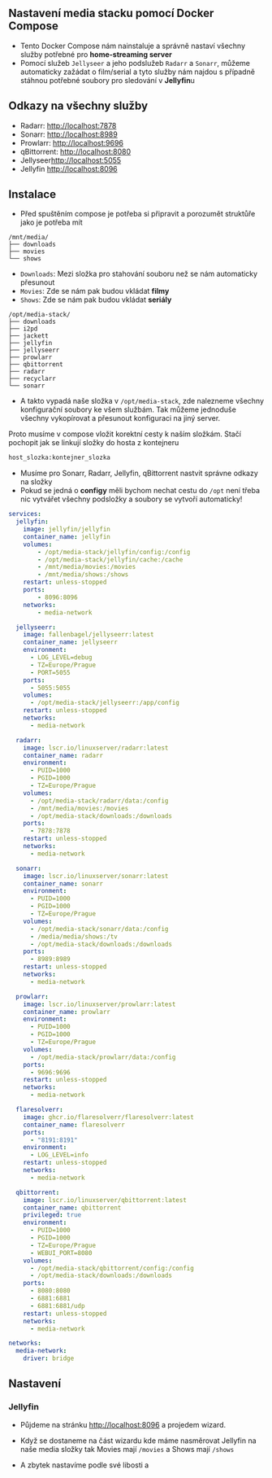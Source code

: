 ## Nastavení media stacku pomocí Docker Compose
- Tento Docker Compose nám nainstaluje a správně nastaví všechny služby potřebné pro **home-streaming server**
- Pomocí služeb `Jellyseer` a jeho podslužeb `Radarr` a `Sonarr`, můžeme automaticky zažádat o film/serial a tyto služby nám najdou s případně stáhnou potřebné soubory pro sledování v **Jellyfin**u

## Odkazy na všechny služby
- Radarr: [http://localhost:7878](http://localhost:7878)
- Sonarr: [http://localhost:8989](http://localhost:8989)
- Prowlarr: [http://localhost:9696](http://localhost:9696)
- qBittorrent: [http://localhost:8080](http://localhost:8080)
- Jellyseer[http://localhost:5055](http://localhost:5055)
- Jellyfin [http://localhost:8096](http://localhost:8096)

## Instalace

- Před spuštěním compose je potřeba si připravit a porozumět struktůře jako je potřeba mít

```
/mnt/media/
├── downloads
├── movies
└── shows
```
- `Downloads`: Mezi složka pro stahování souboru než se nám automaticky přesunout
- `Movies`: Zde se nám pak budou vkládat **filmy**
- `Shows`: Zde se nám pak budou vkládat **seriály**

```
/opt/media-stack/
├── downloads
├── i2pd
├── jackett
├── jellyfin
├── jellyseerr
├── prowlarr
├── qbittorrent
├── radarr
├── recyclarr
└── sonarr
```
- A takto vypadá naše složka v `/opt/media-stack`, zde nalezneme všechny konfigurační soubory ke všem službám. Tak můžeme jednoduše všechny vykopírovat a přesunout konfiguraci na jiný server.

Proto musíme v compose vložit korektní cesty k naším složkám. Stačí pochopit jak se linkují složky do hosta z kontejneru
```bash
host_slozka:kontejner_slozka
```
- Musíme pro Sonarr, Radarr, Jellyfin, qBittorrent nastvit správne odkazy na složky
- Pokud se jedná o **configy** měli bychom nechat cestu do `/opt` není třeba nic vytvářet všechny podsložky a soubory se vytvoří automaticky!

```yml
services:
  jellyfin:
    image: jellyfin/jellyfin
    container_name: jellyfin
    volumes:
        - /opt/media-stack/jellyfin/config:/config
        - /opt/media-stack/jellyfin/cache:/cache
        - /mnt/media/movies:/movies
        - /mnt/media/shows:/shows
    restart: unless-stopped
    ports:
        - 8096:8096
    networks:
        - media-network

  jellyseerr:
    image: fallenbagel/jellyseerr:latest
    container_name: jellyseerr
    environment:
      - LOG_LEVEL=debug
      - TZ=Europe/Prague
      - PORT=5055
    ports:
      - 5055:5055
    volumes:
      - /opt/media-stack/jellyseerr:/app/config
    restart: unless-stopped
    networks: 
      - media-network

  radarr:
    image: lscr.io/linuxserver/radarr:latest
    container_name: radarr
    environment:
      - PUID=1000
      - PGID=1000
      - TZ=Europe/Prague
    volumes:
      - /opt/media-stack/radarr/data:/config
      - /mnt/media/movies:/movies
      - /opt/media-stack/downloads:/downloads
    ports:
      - 7878:7878
    restart: unless-stopped
    networks:
      - media-network

  sonarr:
    image: lscr.io/linuxserver/sonarr:latest
    container_name: sonarr
    environment:
      - PUID=1000
      - PGID=1000
      - TZ=Europe/Prague
    volumes:
      - /opt/media-stack/sonarr/data:/config
      - /media/media/shows:/tv
      - /opt/media-stack/downloads:/downloads
    ports:
      - 8989:8989
    restart: unless-stopped
    networks:
      - media-network

  prowlarr:
    image: lscr.io/linuxserver/prowlarr:latest
    container_name: prowlarr
    environment:
      - PUID=1000
      - PGID=1000
      - TZ=Europe/Prague
    volumes:
      - /opt/media-stack/prowlarr/data:/config
    ports:
      - 9696:9696
    restart: unless-stopped
    networks:
      - media-network

  flaresolverr:
    image: ghcr.io/flaresolverr/flaresolverr:latest
    container_name: flaresolverr
    ports:
      - "8191:8191"
    environment:
      - LOG_LEVEL=info
    restart: unless-stopped
    networks:
      - media-network

  qbittorrent:
    image: lscr.io/linuxserver/qbittorrent:latest
    container_name: qbittorrent
    privileged: true
    environment:
      - PUID=1000
      - PGID=1000
      - TZ=Europe/Prague
      - WEBUI_PORT=8080
    volumes:
      - /opt/media-stack/qbittorrent/config:/config
      - /opt/media-stack/downloads:/downloads
    ports:
      - 8080:8080
      - 6881:6881
      - 6881:6881/udp
    restart: unless-stopped
    networks:
      - media-network

networks: 
  media-network: 
    driver: bridge
```

## Nastavení
### Jellyfin
- Půjdeme na stránku [http://localhost:8096](http://localhost:8096) a projedem wizard.

- Když se dostaneme na část wizardu kde máme nasměrovat Jellyfin na naše media složky tak Movies mají `/movies` a Shows mají `/shows`
- A zbytek nastavíme podle své libosti a

